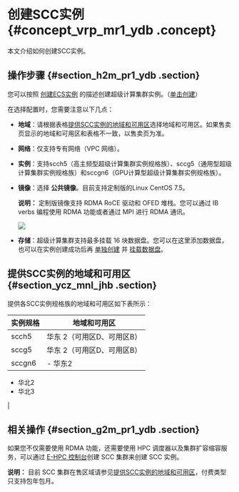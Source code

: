 # 创建SCC实例 {#concept_vrp_mr1_ydb .concept}

本文介绍如何创建SCC实例。

## 操作步骤 {#section_h2m_pr1_ydb .section}

您可以按照 [创建ECS实例](cn.zh-CN/实例/创建实例/使用向导创建实例.md#) 的描述创建超级计算集群实例。（[单击创建](https://ecs-buy.aliyun.com/wizard/#/prepay/cn-beijing)）

在选择配置时，您需要注意以下几点：

-   **地域**：请根据表格[提供SCC实例的地域和可用区](cn.zh-CN/实例/选择实例规格/超级计算集群（SCC）/创建SCC实例.md#section_ycz_mnl_jhb)选择地域和可用区。如果售卖页显示的地域和可用区和表格不一致，以售卖页为准。
-   **网络**：仅支持专有网络（VPC 网络）。
-   **实例**：支持scch5（高主频型超级计算集群实例规格族）、sccg5（通用型超级计算集群实例规格族）和sccgn6（GPU计算型超级计算集群实例规格族）。
-   **镜像**：选择 **公共镜像**。目前支持定制版的Linux CentOS 7.5。

    **说明：** 定制版镜像支持 RDMA RoCE 驱动和 OFED 堆栈。您可以通过 IB verbs 编程使用 RDMA 功能或者通过 MPI 进行 RDMA 通讯。

    ![](http://static-aliyun-doc.oss-cn-hangzhou.aliyuncs.com/assets/img/9637/15553307255118_zh-CN.png)

-   **存储**：超级计算集群支持最多挂载 16 块数据盘。您可以在这里添加数据盘，也可以在实例创建成功后再 [单独创建](cn.zh-CN/块存储/云盘/创建云盘/创建按量付费云盘.md#) 并 [挂载数据盘](cn.zh-CN/块存储/云盘/挂载云盘.md#)。

## 提供SCC实例的地域和可用区 {#section_ycz_mnl_jhb .section}

提供各SCC实例规格族的地域和可用区如下表所示：

|实例规格|地域和可用区|
|----|------|
|scch5|华东 2（可用区D、可用区B）|
|sccg5|华东 2（可用区D、可用区B）|
|sccgn6| -   华东2
-   华北2
-   华北3

 |

## 相关操作 {#section_g2m_pr1_ydb .section}

如果您不仅需要使用 RDMA 功能，还需要使用 HPC 调度器以及集群扩容缩容服务，可以通过 [E-HPC 控制台](https://ehpc.console.aliyun.com/)创建 SCC 集群来创建 SCC 实例。

**说明：** 目前 SCC 集群在售区域请参见[提供SCC实例的地域和可用区](cn.zh-CN/实例/选择实例规格/超级计算集群（SCC）/创建SCC实例.md#section_ycz_mnl_jhb)，付费类型只支持包年包月。

